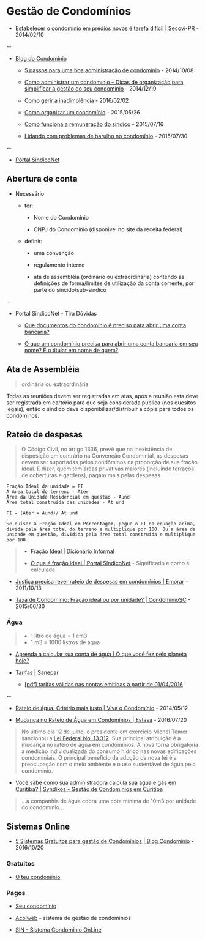 # Gestão de Condomínios

* [Estabelecer o condomínio em prédios novos é tarefa difícil | Secovi-PR](http://www.secovipr.com.br/Estabelecer+o+condominio+em+predios+novos+e+tarefa+dificil+104+863.shtml) - 2014/02/10

--

* [Blog do Condomínio](http://www.blogcondominio.com.br/)

  * [5 passos para uma boa administração de condomínio](http://www.blogcondominio.com.br/administracao/5-passos-para-uma-boa-administracao-de-condominio/) - 2014/10/08

  * [Como administrar um condomínio – Dicas de organização para simplificar a gestão do seu condomínio](http://www.blogcondominio.com.br/administracao/como-administrar-um-condominio/) - 2014/12/19

  * [Como gerir a inadimplência](http://www.blogcondominio.com.br/administracao/como-gerir-a-inadimplencia/) - 2016/02/02

  * [Como organizar um condomínio](http://www.blogcondominio.com.br/blog-do-condominio/como-organizar-um-condominio/) - 2015/05/26

  * [Como funciona a remuneração do síndico](http://www.blogcondominio.com.br/administracao/como-funciona-a-remuneracao-do-sindico/) - 2015/07/16

  * [Lidando com problemas de barulho no condomínio](http://www.blogcondominio.com.br/dicas-2/lidando-com-problemas-de-barulho-no-condominio/) - 2015/07/30

--

* [Portal SindicoNet](https://www.sindiconet.com.br/)


## Abertura de conta

* Necessário

  * ter:

    * Nome do Condomínio

    * CNPJ do Condomínio (disponivel no site da receita federal)

  * definir:

    * uma convenção

    * regulamento interno

    * ata de assembléia (ordinário ou extraordinária) contendo as definições de forma/limites de utilização da conta corrente, por parte do síncido/sub-síndico

--

* Portal SindicoNet - Tira Dúvidas

  * [Que documentos do condomínio é preciso para abrir uma conta bancária?](https://www.sindiconet.com.br/tiraduvidas/5/finanas/20687/que-documentos-do-condominio-e-preciso-para-abrir-uma-conta-bancaria)

  * [O que um condomínio precisa para abrir uma conta bancaria em seu nome? E o titular em nome de quem?](https://www.sindiconet.com.br/tiraduvidas/6/juridico/32357/o-que-um-condominio-precisa-para-abrir-uma-conta-bancaria-em-seu-nome-e-o-titular-em-nome-de-quem)


## Ata de Assembléia

> ordinária ou extraordinária

Todas as reuniões devem ser registradas em atas, após a reunião esta deve ser registrada em cartório para que seja considerada pública (nos quesitos legais), então o síndico deve disponibilizar/distribuir a cópia para todos os condôminos.


## Rateio de despesas

> O Código Civil, no artigo 1336, prevê que na inexistência de disposição em contrário na Convenção Condominial, as despesas devem ser suportadas pelos condôminos na proporção de sua fração ideal. É dizer, quem tem áreas privativas maiores (incluindo terraços de coberturas e gardens), pagam mais pelas despesas.

```
Fração Ideal da unidade = FI
A Área total do terreno - Ater
Área da Unidade Residencial em questão - Aund
Área total construída das unidades - At und

FI = (Ater x Aund)/ At und

Se quiser a Fração Ideal em Porcentagem, pegue o FI da equação acima, divida pela área total do terreno e multiplique por 100. Ou a área da unidade em questão, dividida pela área total construída e multiplique por 100.
```
> * [Fração Ideal | Dicionário Informal](http://www.dicionarioinformal.com.br/fra%C3%A7%C3%A3o%20ideal/)
>
> * [O que é fração ideal | Portal SíndicoNet](https://www.sindiconet.com.br/informese/6882/divisao-de-despesas/o-que-e-fraao-ideal) - Significado e como é calculada


* [Justiça precisa rever rateio de despesas em condomínios | Emorar](http://www.emorar.com.br/justica-precisa-rever-rateio-de-despesas-em-condominios/) - 2011/10/13

* [Taxa de Condomínio: Fração ideal ou por unidade? | CondomínioSC](http://condominiosc.com.br/jornal-dos-condominios/financas/2101-taxa-de-condominio-fracao-ideal-ou-por-unidade) - 2015/06/30


### Água

> * 1 litro de água = 1 cm3
> * 1 m3 = 1000 listros de água

* [Aprenda a calcular sua conta de água | O que você fez pelo planeta hoje?](http://www.oquevocefezpeloplanetahoje.com.br/calculo-de-consumo-de-agua/)

* [Tarifas | Sanepar](http://site.sanepar.com.br/clientes/nossas-tarifas)

  * [[pdf] tarifas válidas nas contas emitidas a partir de 01/04/2016](http://site.sanepar.com.br/sites/site.sanepar.com.br/files/clientes2012/06decreto35762016tabelatarifas.pdf)

--

* [Rateio de água. Critério mais justo | Viva o Condomínio](http://www.vivaocondominio.com.br/noticias/vida-em-condominio/rateio-de-agua-criterio-mais-justo) - 2014/05/12

* [Mudança no Rateio de Água em Condomínios | Estasa](http://estasa.com.br/estasa-news/index.php/rateio-de-agua-em-condominios/) - 2016/07/20

> No último dia 12 de julho, o presidente em exercício Michel Temer sancionou a [Lei Federal No. 13.312](http://www.planalto.gov.br/ccivil_03/_Ato2015-2018/2016/Lei/L13312.htm). Sua principal atribuição é a mudança no rateio de água em condomínios. A nova torna obrigatória a medição individualizada do consumo hídrico nas novas edificações condominiais. O principal benefício da adoção da nova lei é a preocupação com o meio ambiente e o uso sustentável de água pelo condomínio.

* [Você sabe como sua administradora calcula sua água e gás em Curitiba? | Syndikos - Gestão de Condomínios em Curitiba](http://gestaocondominioscuritiba.com.br/administracao-de-condominios-em-curitiba/2015/09/24/voce-sabe-como-sua-administradora-calcula-sua-agua-e-gas-em-curitiba/)

> ...a companhia de água cobra uma cota mínima de 10m3 por unidade do condomínio...


## Sistemas Online

* [5 Sistemas Gratuitos para gestão de Condomínios | Blog Condomínio](http://www.blogcondominio.com.br/administracao/sistemas-gratuitos-para-gestao-de-condominios/) - 2016/10/20


### Gratuitos

* [O teu condomínio](http://www.oteucondominio.com/)


### Pagos

* [Seu condomínio](https://www.seucondominio.com.br/)

* [Acolweb](http://www.acolweb.com.br/) - sistema de gestão de condomínios

* [SIN - Sistema Condomínio OnLine](http://www.sistemacondominioonline.com.br/)
